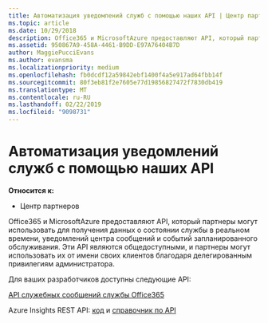 ```yaml
---
title: Автоматизация уведомлений служб с помощью наших API | Центр партнеров
ms.topic: article
ms.date: 10/29/2018
description: Office365 и MicrosoftAzure предоставляют API, который партнеры могут использовать для получения данных о состоянии службы в реальном времени, уведомлений центра сообщений и событий запланированного обслуживания.
ms.assetid: 950867A9-458A-4461-B9DD-E97A76404B7D
author: MaggiePucciEvans
ms.author: evansma
ms.localizationpriority: medium
ms.openlocfilehash: fb0dcdf12a59842ebf1400f4a5e917ad64fbb14f
ms.sourcegitcommit: 80f3eb81f2e7605e77d19856827472f7830db419
ms.translationtype: MT
ms.contentlocale: ru-RU
ms.lasthandoff: 02/22/2019
ms.locfileid: "9098731"
---
```

# <a name="get-automated-service-notifications-with-our-apis"></a>Автоматизация уведомлений служб с помощью наших API

**Относится к:**

-  Центр партнеров

Office365 и MicrosoftAzure предоставляют API, который партнеры могут использовать для получения данных о состоянии службы в реальном времени, уведомлений центра сообщений и событий запланированного обслуживания. Эти API являются общедоступными, и партнеры могут использовать их от имени своих клиентов благодаря делегированным привилегиям администратора.

Для ваших разработчиков доступны следующие API:

[API служебных сообщений службы Office365](https://go.microsoft.com/fwlink/p/?LinkId=616899)

Azure Insights REST API: [код](https://go.microsoft.com/fwlink/p/?LinkId=617299) и [справочник по API](https://go.microsoft.com/fwlink/p/?LinkId=617300)

 

 



